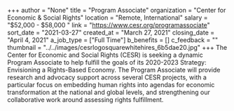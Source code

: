 +++
author = "None"
title = "Program Associate"
organization = "Center for Economic & Social Rights"
location = "Remote, International"
salary = "$52,000 - $58,000 "
link = "https://www.cesr.org/programassociate"
sort_date = "2021-03-27"
created_at = "March 27, 2021"
closing_date = "April 4, 2021"
a_job_type = ["Full Time"]
b_benefits = []
c_feedback = ""
thumbnail = "../../images/cesrlogosquarewhitehires_6b5dae20.jpg"
+++
The Center for Economic and Social Rights (CESR) is seeking a dynamic Program Associate to help fulfill the goals of its 2020-2023 Strategy: Envisioning a Rights-Based Economy. The Program Associate will provide research and advocacy support across several CESR projects, with a particular focus on embedding human rights into agendas for economic transformation at the national and global levels, and strengthening our collaborative work around assessing rights fulfillment.
